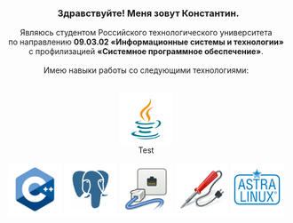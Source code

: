 <h3 align="center">
  Здравствуйте! Меня зовут Константин.<br>
</h3>
<div id="about" align="center" style="display: inline-block">
  Являюсь студентом Российского технологического университета<br>
  по направлению <strong>09.03.02 «Информационные системы и технологии»</strong><br> 
  с профилизацией <strong>«Системное программное обеспечение»</strong>.<br><br>
  Имею навыки работы со следующими технологиями:<br><br>
  <figure>
    <img align="center" height=96 src="https://github.com/DrKapdor/DrKapdor/blob/main/icons/java.png?raw=true">
    <figcaption>Test</figcaption>
  </figure>
  <img align="center" height=96 src="https://github.com/DrKapdor/DrKapdor/blob/main/icons/cpp.png?raw=true">
  <img align="center" height=96 src="https://github.com/DrKapdor/DrKapdor/blob/main/icons/postgres.png?raw=true">
  <img align="center" height=96 src="https://github.com/DrKapdor/DrKapdor/blob/main/icons/networking.png?raw=true">
  <img align="center" height=96 src="https://github.com/DrKapdor/DrKapdor/blob/main/icons/solder.png?raw=true">
  <img align="center" height=96 src="https://github.com/DrKapdor/DrKapdor/blob/main/icons/astralinux.png?raw=true">
</div>
